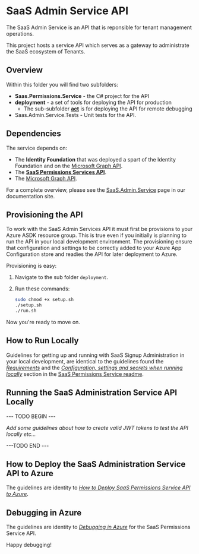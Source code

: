 # SaaS Admin Service API

The SaaS Admin Service is an API that is reponsible for tenant management operations. 

This project hosts a service API which serves as a gateway to administrate the SaaS ecosystem of Tenants.

## Overview

Within this folder you will find two subfolders:

- **Saas.Permissions.Service** - the C# project for the API
- **deployment** - a set of tools for deploying the API for production
  - The sub-subfolder **[act](./deployment/act)** is for deploying the API for remote debugging 
- Saas.Admin.Service.Tests - Unit tests for the API.

## Dependencies

The service depends on:

- The **Identity Foundation** that was deployed a spart of the Identity Foundation and on the [Microsoft Graph API](https://learn.microsoft.com/en-us/graph/use-the-api).
- The **[SaaS Permissions Services API](./../Saas.Identity/Saas.Permissions/readme.md)**.
- The [Microsoft Graph API](https://learn.microsoft.com/en-us/graph/overview). 

For a complete overview, please see the [SaaS.Admin.Service](https://azure.github.io/azure-saas/components/admin-service/) page in our documentation site.

## Provisioning the API

To work with the SaaS Admin Services API it must first be provisions to your Azure ASDK resource group. This is true even if you initially is planning to run the API in your local development environment. The provisioning ensure that configuration and settings to be correctly added to your Azure App Configuration store and readies the API for later deployment to Azure.

Provisioning is easy:

1. Navigate to the sub folder `deployment`.

2. Run these commands:

   ```bash
   sudo chmod +x setup.sh
   ./setup.sh
   ./run.sh
   ```

Now you're ready to move on.

## How to Run Locally

Guidelines for getting up and running with SaaS Signup Administration in your local development, are identical to the guidelines found the *[Requirements](./../Saas.Identity/Saas.Permissions/readme.md#Requirements)* and the *[Configuration, settings and secrets when running locally](./../Saas.Identity/Saas.Permissions/readme.md#running-the-saas-permissions-service-api-locally)* section in the [SaaS Permissions Service readme](./../Saas.Identity/Saas.Permissions/readme.md). 

## Running the SaaS Administration Service API Locally

--- TODO BEGIN --- 

*Add some guidelines about how to create valid JWT tokens to test the API locally etc...* 

---TODO END ---

## How to Deploy the SaaS Administration Service API to Azure

The guidelines are identity to *[How to Deploy SaaS Permissions Service API to Azure](./../Saas.Identity/Saas.Permissions/readme.md#how--to-deploy-saas-permissions-service-api-to-azure)*.

## Debugging in Azure

The guidelines are identity to *[Debugging in Azure](./../Saas.Identity/Saas.Permissions/readme.md#debugging-in-azure)* for the SaaS Permissions Service API.

Happy debugging!